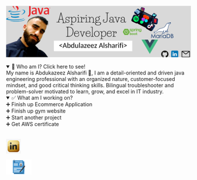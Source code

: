 ![](https://github.com/aalsharifi/aalsharifi/blob/master/banner.png)

<details open>
<summary>💭 Who am I? Click here to see!</summary>
My name is Abdukazeez Alsharifi 👋, I am a detail-oriented and driven java engineering professional with an organized nature, customer-focused mindset, and good critical thinking skills. Bilingual troubleshooter and problem-solver motivated to learn, grow, and excel in IT industry.
</details>

<details open>
<summary>✅ What am I working on?</summary>
➕ Finish up Ecommerce Application
<br>
➕ Finish up gym website
<br>
➕ Start another project
<br>
➕ Get AWS certificate
 </details>
 
<br>

[<img src='https://github.com/aalsharifi/aalsharifi/blob/master/Golden-Linkedin-logo-icon-PNG.png' alt='linkedin' height='40'>](https://www.linkedin.com/in/www.linkedin.com/abdulazeez-alsharifi/)

 [<img src='https://github.com/aalsharifi/aalsharifi/blob/master/png-clipart-resume-curriculum-vitae-template-moto-highway-racing-computer-icons-resume-blue-text-removebg-preview.png' alt='googledrive' height='40'>](https://docs.google.com/document/d/1ewSU4mWcUswPXmTGlQRJ5tHL_sMscOTCKio8A8xJAgI/edit?usp=sharing)  




